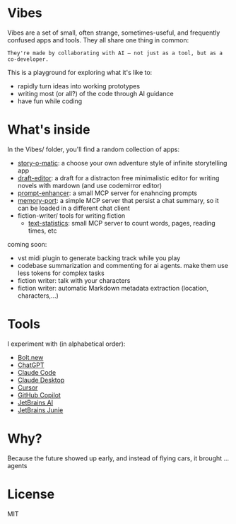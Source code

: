 # Vibes

Vibes are a set of small, often strange, sometimes-useful, and frequently confused apps and tools. They all share one thing in common:

`They're made by collaborating with AI — not just as a tool, but as a co-developer.`

This is a playground for exploring what it's like to:
- rapidly turn ideas into working prototypes
- writing most (or all?) of the code through AI guidance
- have fun while coding

# What's inside

In the Vibes/ folder, you'll find a random collection of apps:

- [story-o-matic](/story-o-matic): a choose your own adventure style of infinite storytelling app
- [draft-editor](/draft-editor): a draft for a distracton free minimalistic editor for writing novels with mardown (and use codemirror editor)
- [prompt-enhancer](/prompt-enhancer): a small MCP server for enahncing prompts
- [memory-port](/memory-port): a simple MCP server that persist a chat summary, so it can be loaded in a different chat client
- fiction-writer/ tools for writing fiction
    - [text-statistics](/fiction-writer/text-statistics): small MCP server to count words, pages, reading times, etc

coming soon:
- vst midi plugin to generate backing track while you play
- codebase summarization and commenting for ai agents. make them use less tokens for complex tasks
- fiction writer: talk with your characters
- fiction writer: automatic Markdown metadata extraction (location, characters,...)

# Tools

I experiment with (in alphabetical order):

- [Bolt.new](https://bolt.new/)
- [ChatGPT](https://chatgpt.com)
- [Claude Code](https://docs.anthropic.com/en/docs/agents-and-tools/claude-code/overview)
- [Claude Desktop](https://claude.ai/download)
- [Cursor](https://www.cursor.com/)
- [GitHub Copilot](https://github.com/features/copilot)
- [JetBrains AI](https://www.jetbrains.com/ai/)
- [JetBrains Junie](https://www.jetbrains.com/junie/)


# Why?

Because the future showed up early, and instead of flying cars, it brought ... agents

# License

MIT

